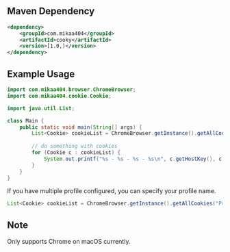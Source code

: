 ## Maven Dependency

```xml
<dependency>
    <groupId>com.mikaa404</groupId>
    <artifactId>cooky</artifactId>
    <version>[1.0,)</version>
</dependency>
```

## Example Usage

```java
import com.mikaa404.browser.ChromeBrowser;
import com.mikaa404.cookie.Cookie;

import java.util.List;

class Main {
    public static void main(String[] args) {
        List<Cookie> cookieList = ChromeBrowser.getInstance().getAllCookies();
        
        // do something with cookies
        for (Cookie c : cookieList) {
            System.out.printf("%s - %s - %s - %s\n", c.getHostKey(), c.getPath(), c.getName(), c.getValue());
        }
    }
}
```

If you have multiple profile configured, you can specify your profile name.

```java
List<Cookie> cookieList = ChromeBrowser.getInstance().getAllCookies("Profile 1");
```

## Note

Only supports Chrome on macOS currently. 
